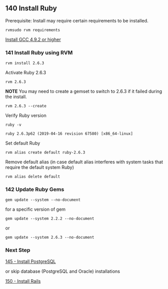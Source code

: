 ## 140 Install Ruby

Prerequisite: Install may require certain requirements to be installed.

```
rvmsudo rvm requirements
```

[Install GCC 4.9.2 or higher](https://github.com/sleepepi/sleepepi/blob/master/virtual-machines/910-gcc.md)

### 141 Install Ruby using RVM

```
rvm install 2.6.3
```

Activate Ruby 2.6.3

```
rvm 2.6.3
```

**NOTE** You may need to create a gemset to switch to 2.6.3 if it failed during the install.

```
rvm 2.6.3 --create
```

Verify Ruby version

```
ruby -v
```

```console
ruby 2.6.3p62 (2019-04-16 revision 67580) [x86_64-linux]
```

Set default Ruby

```
rvm alias create default ruby-2.6.3
```

Remove default alias (in case default alias interferes with system tasks that require the default system Ruby)

```
rvm alias delete default
```

### 142 Update Ruby Gems

```
gem update --system --no-document
```

for a specific version of gem

```
gem update --system 2.2.2 --no-document
```

or

```
gem update --system 2.6.3 --no-document
```

### Next Step

[145 - Install PostgreSQL](https://github.com/sleepepi/sleepepi/tree/master/virtual-machines/145-install-postgresql.md)

or skip database (PostgreSQL and Oracle) installations

[150 - Install Rails](https://github.com/sleepepi/sleepepi/tree/master/virtual-machines/150-install-rails.md)
